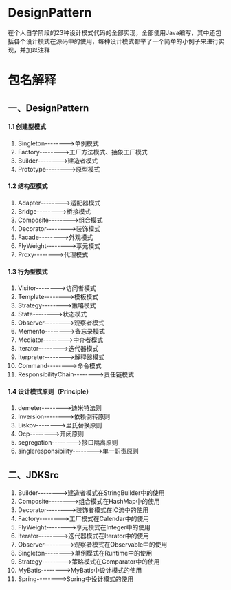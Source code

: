 # DesignPattern
在个人自学阶段的23种设计模式代码的全部实现，全部使用Java编写，其中还包括各个设计模式在源码中的使用，每种设计模式都举了一个简单的小例子来进行实现，并加以注释
# 包名解释
## 一、DesignPattern
#### 1.1 创建型模式
1. Singleton-------->单例模式
2. Factory-------->工厂方法模式、抽象工厂模式
3. Builder-------->建造者模式
4. Prototype-------->原型模式


#### 1.2 结构型模式
1. Adapter-------->适配器模式
2. Bridge-------->桥接模式
3. Composite-------->组合模式
4. Decorator-------->装饰模式
5. Facade-------->外观模式
6. FlyWeight-------->享元模式
7. Proxy-------->代理模式


#### 1.3 行为型模式
1. Visitor-------->访问者模式
2. Template-------->模板模式
3. Strategy-------->策略模式
4. State-------->状态模式
5. Observer-------->观察者模式
6. Memento-------->备忘录模式
7. Mediator-------->中介者模式
8. Iterator-------->迭代器模式
9. Iterpreter-------->解释器模式
10. Command-------->命令模式
11. ResponsibilityChain-------->责任链模式


#### 1.4 设计模式原则（Principle）
1. demeter-------->迪米特法则
2. Inversion-------->依赖倒转原则
3. Liskov-------->里氏替换原则
4. Ocp-------->开闭原则
5. segregation-------->接口隔离原则
6. singleresponsibility-------->单一职责原则

## 二、JDKSrc
1. Builder-------->建造者模式在StringBuilder中的使用
2. Composite-------->组合模式在HashMap中的使用
3. Decorator-------->装饰者模式在IO流中的使用
4. Factory-------->工厂模式在Calendar中的使用
5. FlyWeight-------->享元模式在Integer中的使用
6. Iterator-------->迭代器模式在Iterator中的使用
7. Observer-------->观察者模式在Observable中的使用
8. Singleton-------->单例模式在Runtime中的使用
9. Strategy-------->策略模式在Comparator中的使用
10. MyBatis-------->MyBatis中设计模式的使用
11. Spring-------->Spring中设计模式的使用
